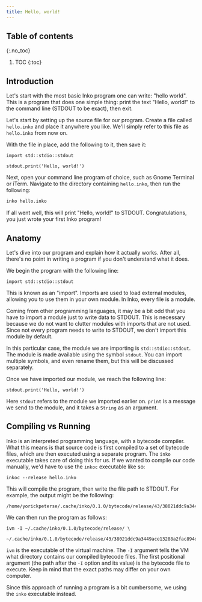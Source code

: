 ```yaml
---
title: Hello, world!
---
```

<!-- vale off -->

## Table of contents
{:.no_toc}

1. TOC
{:toc}

## Introduction

Let's start with the most basic Inko program one can write: "hello world". This
is a program that does one simple thing: print the text "Hello, world!" to
the command line (STDOUT to be exact), then exit.

Let's start by setting up the source file for our program. Create a file called
`hello.inko` and place it anywhere you like. We'll simply refer to this file as
`hello.inko` from now on.

With the file in place, add the following to it, then save it:

```inko
import std::stdio::stdout

stdout.print('Hello, world!')
```

Next, open your command line program of choice, such as Gnome Terminal or iTerm.
Navigate to the directory containing `hello.inko`, then run the following:

```bash
inko hello.inko
```

If all went well, this will print "Hello, world!" to STDOUT. Congratulations,
you just wrote your first Inko program!

## Anatomy

Let's dive into our program and explain how it actually works. After all,
there's no point in writing a program if you don't understand what it does.

We begin the program with the following line:

```inko
import std::stdio::stdout
```

This is known as an "import". Imports are used to load external modules,
allowing you to use them in your own module. In Inko, every file is a module.

Coming from other programming languages, it may be a bit odd that you have to
import a module just to write data to STDOUT. This is necessary because we do
not want to clutter modules with imports that are not used. Since not every
program needs to write to STDOUT, we don't import this module by default.

In this particular case, the module we are importing is `std::stdio::stdout`.
The module is made available using the symbol `stdout`. You can import multiple
symbols, and even rename them, but this will be discussed separately.

Once we have imported our module, we reach the following line:

```inko
stdout.print('Hello, world!')
```

Here `stdout` refers to the module we imported earlier on. `print` is a message
we send to the module, and it takes a `String` as an argument.

## Compiling vs Running

Inko is an interpreted programming language, with a bytecode compiler. What this
means is that source code is first compiled to a set of bytecode files, which
are then executed using a separate program. The `inko` executable takes care of
doing this for us. If we wanted to compile our code manually, we'd have to use
the `inkoc` executable like so:

```
inkoc --release hello.inko
```

This will compile the program, then write the file path to STDOUT. For example,
the output might be the following:

```
/home/yorickpeterse/.cache/inko/0.1.0/bytecode/release/43/38021ddc9a3449ace13288a2fac894d1d3e2aaa.inkoc
```

We can then run the program as follows:

```
ivm -I ~/.cache/inko/0.1.0/bytecode/release/ \
    ~/.cache/inko/0.1.0/bytecode/release/43/38021ddc9a3449ace13288a2fac894d1d3e2aaa.inkoc
```

`ivm` is the executable of the virtual machine. The `-I` argument tells the VM
what directory contains our compiled bytecode files. The first positional
argument (the path after the `-I` option and its value) is the bytecode file to
execute. Keep in mind that the exact paths may differ on your own computer.

Since this approach of running a program is a bit cumbersome, we using the
`inko` executable instead.
